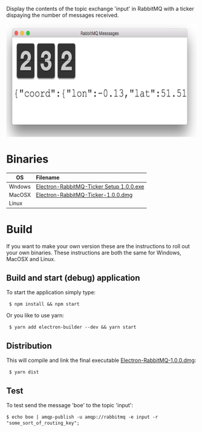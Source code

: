 Display the contents of the topic exchange 'input' in RabbitMQ with a ticker dispaying the number of messages received.

<img src="https://raw.githubusercontent.com/marcelmaatkamp/electron-rabbitmq-ticker/master/images/screenshot.png" height="300" />

# Binaries

| OS        | Filename          |
| ------------- |:-------------|
| Wndows      | [Electron-RabbitMQ-Ticker Setup 1.0.0.exe](raw/master/dist/Electron-RabbitMQ-Ticker%20Setup%201.0.0.exe) |
| MacOSX      | [Electron-RabbitMQ-Ticker-1.0.0.dmg](raw/master/dist/Electron-RabbitMQ-Ticker-1.0.0.dmg) |
| Linux      | []() |


# Build

If you want to make your own version these are the instructions to roll out your own binaries. These instructions are both the same for Windows, MacOSX and Linux.

## Build and start (debug) application

To start the application simply type:

```
 $ npm install && npm start
```

Or you like to use yarn:

```
 $ yarn add electron-builder --dev && yarn start
```

## Distribution

This will compile and link the final executable [Electron-RabbitMQ-1.0.0.dmg](https://github.com/marcelmaatkamp/electron-rabbitmq/blob/master/dist/Electron-RabbitMQ-1.0.0.dmg):

```
 $ yarn dist
```

## Test

To test send the message 'boe' to the topic 'input':

```
$ echo boe | amqp-publish -u amqp://rabbitmq -e input -r "some_sort_of_routing_key";
```
